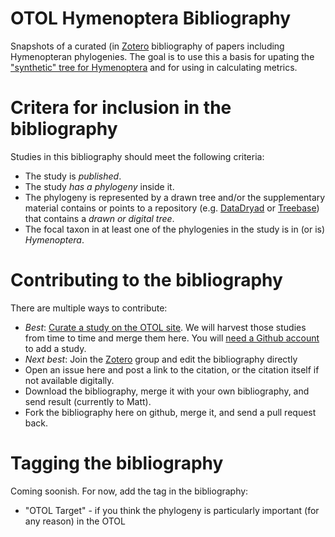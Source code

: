 # OTOL Hymenoptera Bibliography

Snapshots of a curated (in [Zotero](https://www.zotero.org/groups/otol_hymenoptera_bibliography) bibliography of papers including Hymenopteran phylogenies.  The goal is to use this a basis for upating the ["synthetic" tree for Hymenoptera](https://tree.opentreeoflife.org/opentree/argus/ottol@753726/Hymenoptera) and for using in calculating metrics.

# Critera for inclusion in the bibliography

Studies in this bibliography should meet the following criteria:

* The study is _published_.
* The study _has a phylogeny_ inside it.
* The phylogeny is represented by a drawn tree and/or the supplementary material contains or points to a repository (e.g. [DataDryad](http://datadryad.org/) or [Treebase](https://treebase.org/)) that contains a _drawn or digital tree_.
* The focal taxon in at least one of the phylogenies in the study is in (or is) _Hymenoptera_.

# Contributing to the bibliography

There are multiple ways to contribute:

* _Best_: [Curate a study on the OTOL site](https://tree.opentreeoflife.org/curator/study/create). We will harvest those studies from time to time and merge them here.  You will [need a Github account](https://github.com/join) to add a study.
* _Next best_: Join the [Zotero](https://www.zotero.org/groups/otol_hymenoptera_bibliography) group and edit the bibliography directly
* Open an issue here and post a link to the citation, or the citation itself if not available digitally.
* Download the bibliography, merge it with your own bibliography, and send result (currently to Matt).
* Fork the bibliography here on github, merge it, and send a pull request back.

# Tagging the bibliography

Coming soonish.  For now, add the tag in the bibliography:

* "OTOL Target" - if you think the phylogeny is particularly important (for any reason) in the OTOL

